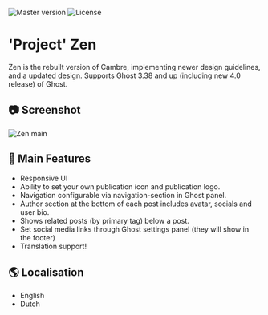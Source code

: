 ![Master version](https://img.shields.io/github/package-json/v/SpookThemes/zen/master?style=flat-square)
![License](https://img.shields.io/github/license/SpookThemes/zen?style=flat-square)

# 'Project' Zen
Zen is the rebuilt version of Cambre, implementing newer design guidelines, and a updated design. Supports Ghost 3.38 and up (including new 4.0 release) of Ghost.

## 📷 Screenshot
![Zen main](https://github.com/SpookThemes/zen/raw/master/assets/screenshot-desktop.png)

## 📃 Main Features
- Responsive UI
- Ability to set your own publication icon and publication logo.
- Navigation configurable via navigation-section in Ghost panel.
- Author section at the bottom of each post includes avatar, socials and user bio.
- Shows related posts (by primary tag) below a post.
- Set social media links through Ghost settings panel (they will show in the footer)
- Translation support!

## 🌎 Localisation
- English
- Dutch